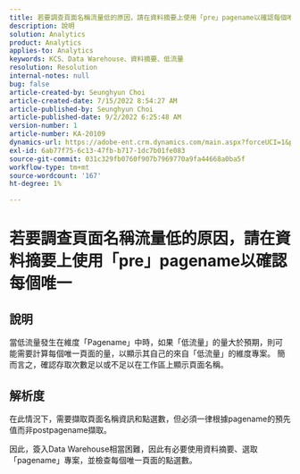 ```yaml
---
title: 若要調查頁面名稱流量低的原因，請在資料摘要上使用「pre」pagename以確認每個唯一
description: 說明
solution: Analytics
product: Analytics
applies-to: Analytics
keywords: KCS、Data Warehouse、資料摘要、低流量
resolution: Resolution
internal-notes: null
bug: false
article-created-by: Seunghyun Choi
article-created-date: 7/15/2022 8:54:27 AM
article-published-by: Seunghyun Choi
article-published-date: 9/2/2022 6:25:48 AM
version-number: 1
article-number: KA-20109
dynamics-url: https://adobe-ent.crm.dynamics.com/main.aspx?forceUCI=1&pagetype=entityrecord&etn=knowledgearticle&id=2fba16b6-1b04-ed11-82e4-00224809fcfe
exl-id: 6ab77f75-6c13-47fb-b717-1dc7b01fe083
source-git-commit: 031c329fb0760f907b7969770a9fa44668a0ba5f
workflow-type: tm+mt
source-wordcount: '167'
ht-degree: 1%

---
```


# 若要調查頁面名稱流量低的原因，請在資料摘要上使用「pre」pagename以確認每個唯一

## 說明

當低流量發生在維度「Pagename」中時，如果「低流量」的量大於預期，則可能需要計算每個唯一頁面的量，以顯示其自己的來自「低流量」的維度專案。 簡而言之，確認存取次數足以或不足以在工作區上顯示頁面名稱。 

## 解析度


在此情況下，需要擷取頁面名稱資訊和點選數，但必須一律根據pagename的預先值而非postpagename擷取。

因此，簽入Data Warehouse相當困難，因此有必要使用資料摘要、選取「pagename」專案，並檢查每個唯一頁面的點選數。
